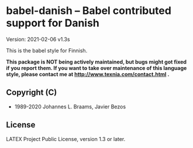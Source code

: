# babel-danish – Babel contributed support for Danish

Version: 2021-02-06 v1.3s

This is the babel style for Finnish.

**This package is NOT being actively maintained, but bugs might
got fixed if you report them. If you want to take over maintenance
of this language style, please contact me at
http://www.texnia.com/contact.html .**

## Copyright (C)
* 1989-2020 Johannes L. Braams, Javier Bezos

## License
LATEX Project Public License, version 1.3 or later.
